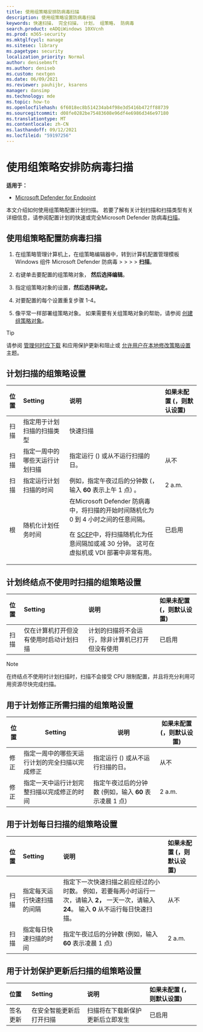 ```yaml
---
title: 使用组策略安排防病毒扫描
description: 使用组策略设置防病毒扫描
keywords: 快速扫描， 完全扫描， 计划， 组策略， 防病毒
search.product: eADQiWindows 10XVcnh
ms.prod: m365-security
ms.mktglfcycl: manage
ms.sitesec: library
ms.pagetype: security
localization_priority: Normal
author: denisebmsft
ms.author: deniseb
ms.custom: nextgen
ms.date: 06/09/2021
ms.reviewer: pauhijbr, ksarens
manager: dansimp
ms.technology: mde
ms.topic: how-to
ms.openlocfilehash: 6f6018ec8b514234ab4f98e3d5416b472ff88739
ms.sourcegitcommit: d08fe0282be75483608e96df4e6986d346e97180
ms.translationtype: MT
ms.contentlocale: zh-CN
ms.lasthandoff: 09/12/2021
ms.locfileid: "59197256"
---
```

# <a name="schedule-antivirus-scans-using-group-policy"></a>使用组策略安排防病毒扫描

**适用于：**

- [Microsoft Defender for Endpoint](/microsoft-365/security/defender-endpoint/)

本文介绍如何使用组策略配置计划扫描。 若要了解有关计划扫描和扫描类型有关详细信息，请参阅配置计划的快速或完全Microsoft Defender 防病毒[扫描](schedule-antivirus-scans.md)。 

## <a name="configure-antivirus-scans-using-group-policy"></a>使用组策略配置防病毒扫描

1. 在组策略管理计算机上，在组策略编辑器中，转到计算机配置管理模板 Windows 组件 Microsoft Defender 防病毒  >    >    >    >  **扫描**。

2. 右键单击要配置的组策略对象， **然后选择编辑**。

3. 指定组策略对象的设置，**然后选择确定。** 

4. 对要配置的每个设置重复步骤 1-4。

5. 像平常一样部署组策略对象。 如果需要有关组策略对象的帮助，请参阅 [创建组策略对象](/windows/security/threat-protection/windows-firewall/create-a-group-policy-object)。

> [!TIP]
> 请参阅 [管理何时应下载](manage-protection-update-schedule-microsoft-defender-antivirus.md) 和应用保护更新和阻止或 [允许用户在本地修改策略设置](configure-local-policy-overrides-microsoft-defender-antivirus.md) 主题。

## <a name="group-policy-settings-for-scheduling-scans"></a>计划扫描的组策略设置

| 位置 | Setting | 说明 | 如果未配置 (，则默认设置)  |
|:---|:---|:---|:---|
| 扫描 | 指定用于计划扫描的扫描类型 | 快速扫描 |
| 扫描 | 指定一周中的哪些天运行计划扫描 | 指定运行 () 或从不运行扫描的日。 | 从不 |
| 扫描 | 指定运行计划扫描的时间 | 例如，指定午夜过后的分钟数 (，输入 **60** 表示上午 1 点) 。 | 2 a.m. |
| 根 | 随机化计划任务时间 |在Microsoft Defender 防病毒中，将扫描的开始时间随机化为 0 到 4 小时之间的任意间隔。 <p>在 [SCEP](/mem/intune/protect/certificates-scep-configure)中，将扫描随机化为任意间隔加或减 30 分钟。 这可在虚拟机或 VDI 部署中非常有用。 | 已启用 |

## <a name="group-policy-settings-for-scheduling-scans-for-when-an-endpoint-is-not-in-use"></a>计划终结点不使用时扫描的组策略设置

| 位置 | Setting | 说明 | 如果未配置 (，则默认设置)  |
|:---|:---|:---|:---|
| 扫描 | 仅在计算机打开但没有使用时启动计划扫描 | 计划的扫描将不会运行，除非计算机已打开但没有使用 | 已启用 |

> [!NOTE]
> 在终结点不使用时计划扫描时，扫描不会接受 CPU 限制配置，并且将充分利用可用资源尽快完成扫描。

## <a name="group-policy-settings-for-scheduling-remediation-required-scans"></a>用于计划修正所需扫描的组策略设置

| 位置 | Setting | 说明 | 如果未配置 (，则默认设置)  |
|---|---|---|---|
| 修正 | 指定一周中的哪些天运行计划的完全扫描以完成修正 | 指定运行 () 或从不运行扫描的日。 | 从不 |
| 修正 | 指定一天中运行计划完整扫描以完成修正的时间 | 指定午夜过后的分钟数 (例如，输入 **60** 表示凌晨 1 点)  | 2 a.m. |

## <a name="group-policy-settings-for-scheduling-daily-scans"></a>用于计划每日扫描的组策略设置

| 位置 | Setting | 说明 | 如果未配置 (，则默认设置)  |
|:---|:---|:---|:---|
| 扫描 | 指定每天运行快速扫描的间隔 | 指定下一次快速扫描之前应经过的小时数。 例如，若要每两小时运行一次，请输入 **2，** 一天一次，请输入 **24**。 输入 **0** 从不运行每日快速扫描。 | 从不 |
| 扫描 | 指定每日快速扫描的时间 | 指定午夜过后的分钟数 (例如，输入 **60** 表示凌晨 1 点)  | 2 a.m. |

## <a name="group-policy-settings-for-scheduling-scans-after-protection-updates"></a>用于计划保护更新后扫描的组策略设置

| 位置 | Setting | 说明 | 如果未配置 (，则默认设置) |
|:---|:---|:---|:---|
| 签名更新 | 在安全智能更新后打开扫描 | 扫描将在下载新保护更新后立即发生 | 已启用 |

